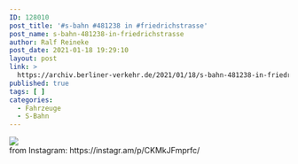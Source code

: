 ```yaml
---
ID: 128010
post_title: '#s-bahn #481238 in #friedrichstrasse'
post_name: s-bahn-481238-in-friedrichstrasse
author: Ralf Reineke
post_date: 2021-01-18 19:29:10
layout: post
link: >
  https://archiv.berliner-verkehr.de/2021/01/18/s-bahn-481238-in-friedrichstrasse/
published: true
tags: [ ]
categories:
  - Fahrzeuge
  - S-Bahn
---
```

<div><img src='https://scontent-iad3-1.cdninstagram.com/v/t51.29350-15/140296562_680750365937336_8599116010989906400_n.jpg?_nc_cat=102&ccb=2&_nc_sid=8ae9d6&_nc_ohc=usG3jORm_CUAX_92GF5&_nc_ht=scontent-iad3-1.cdninstagram.com&oh=0eebc94fe0c55f7adebcb03a3dbdc9dd&oe=602D5322' style='max-width:600px;' /><br/><div>from Instagram: https://instagr.am/p/CKMkJFmprfc/</div></div>